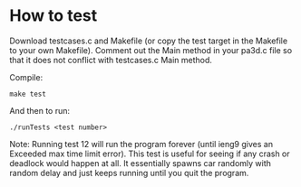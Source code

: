 # How to test
Download testcases.c and Makefile (or copy the test target in the Makefile to
your own Makefile). Comment out the Main method in your pa3d.c file so that
it does not conflict with testcases.c Main method.

Compile:
    
    make test
    
And then to run:

    ./runTests <test number>
    
 
Note:
Running test 12 will run the program forever (until ieng9 gives an Exceeded max time limit error). This test is
useful for seeing if any crash or deadlock would happen at all. It essentially spawns car randomly with random delay
and just keeps running until you quit the program.